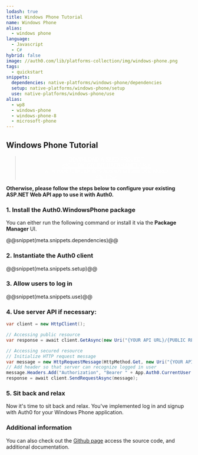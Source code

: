 ```yaml
---
lodash: true
title: Windows Phone Tutorial
name: Windows Phone
alias:
  - windows phone
language: 
  - Javascript
  - C#
hybrid: false
image: //auth0.com/lib/platforms-collection/img/windows-phone.png
tags:
  - quickstart
snippets:
  dependencies: native-platforms/windows-phone/dependencies
  setup: native-platforms/windows-phone/setup
  use: native-platforms/windows-phone/use
alias:
  - wp8
  - windows-phone
  - windows-phone-8
  - microsoft-phone
---
```


## Windows Phone Tutorial

<div class="package" style="text-align: center;">
  <blockquote>
    <a href="/Auth0.WindowsPhone/master/create-package?path=examples/WindowsPhoneSilverlight&amp;type=none@@account.clientParam@@" class="btn btn-lg btn-success btn-package" style="text-transform: uppercase; color: white">
      <span style="display: block">Download a Seed project</span>
      <% if (account.userName) { %>
        <span class="smaller" style="display:block; font-size: 11px">with your Auth0 API Keys already set and configured</span>
      <% } %>
    </a>
  </blockquote>
</div>

**Otherwise, please follow the steps below to configure your existing ASP.NET Web API app to use it with Auth0.**

### 1. Install the Auth0.WindowsPhone package

You can either run the following command or install it via the **Package Manager** UI.

@@snippet(meta.snippets.dependencies)@@

### 2. Instantiate the Auth0 client

@@snippet(meta.snippets.setup)@@

### 3. Allow users to log in

@@snippet(meta.snippets.use)@@

### 4. Use server API if necessary:

```cs
var client = new HttpClient();

// Accessing public resource
var response = await client.GetAsync(new Uri("{YOUR API URL}/{PUBLIC RESOURCE}"));

// Accessing secured resource
// Initialize HTTP request message
var message = new HttpRequestMessage(HttpMethod.Get, new Uri("{YOUR API URL}/{SECURED RESOURCE}"));
// Add header so that server can recognize logged in user
message.Headers.Add("Authorization", "Bearer " + App.Auth0.CurrentUser.IdToken);
response = await client.SendRequestAsync(message);
```

### 5. Sit back and relax

Now it's time to sit back and relax. You've implemented log in and signup with Auth0 for your Windows Phone application.


### Additional information
You can also check out the [Github page](https://github.com/auth0/auth0.windowsphone) access the source code, and additional documentation.
